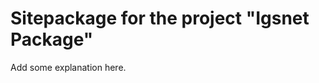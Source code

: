Sitepackage for the project "Igsnet Package"
==============================================================

Add some explanation here.
